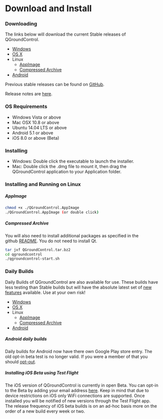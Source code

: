 # Download and Install

### Downloading

The links below will download the current Stable releases of QGroundControl.

* [Windows](https://s3-us-west-2.amazonaws.com/qgroundcontrol/latest/QGroundControl-installer.exe)
* [OS X](https://s3-us-west-2.amazonaws.com/qgroundcontrol/latest/QGroundControl.dmg)
* Linux
  * [AppImage](https://s3-us-west-2.amazonaws.com/qgroundcontrol/latest/QGroundControl.AppImage)
  * [Compressed Archive](https://s3-us-west-2.amazonaws.com/qgroundcontrol/latest/QGroundControl.tar.bz2)
* [Android](https://play.google.com/store/apps/details?id=org.mavlink.qgroundcontrol)

Previous stable releases can be found on <a href="https://github.com/mavlink/qgroundcontrol/releases/" target="_blank">GitHub</a>. 

Release notes are [here](ReleaseNotes.md).

### OS Requirements

* Windows Vista or above
* Mac OSX 10.8 or above
* Ubuntu 14.04 LTS or above
* Android 5.1 or above
* iOS 8.0 or above (Beta)


### Installing

* Windows: Double click the executable to launch the installer.
* Mac: Double click the .dmg file to mount it, then drag the QGroundControl application to your Application folder.

### Installing and Running on Linux

##### AppImage

```sh
chmod +x ./QGroundControl.AppImage
./QGroundControl.AppImage (or double click)
```

##### Compressed Archive

You will also need to install additional packages as specified in the github <a class="urlextern" title="https://github.com/mavlink/qgroundcontrol" href="https://github.com/mavlink/qgroundcontrol" rel="nofollow">README</a>. You do not need to install Qt.

```sh
tar jxf QGroundControl.tar.bz2
cd qgroundcontrol
./qgroundcontrol-start.sh
```

### Daily Builds

Daily Builds of QGroundControl are also available for use. These builds have less testing than Stable builds but will have the absolute latest set of [new features](DailyBuildChanges/DailyBuildNewFeatures.md) available. Use at your own risk!

* [Windows](https://s3-us-west-2.amazonaws.com/qgroundcontrol/builds/master/QGroundControl-installer.exe)
* [OS X](https://s3-us-west-2.amazonaws.com/qgroundcontrol/builds/master/QGroundControl.dmg)
* Linux
  * [AppImage](https://s3-us-west-2.amazonaws.com/qgroundcontrol/builds/master/QGroundControl.AppImage)
  * [Compressed Archive](https://s3-us-west-2.amazonaws.com/qgroundcontrol/builds/master/QGroundControl.tar.bz2)
* [Android](https://play.google.com/store/apps/details?id=org.mavlink.qgroundcontrolbeta&rdid=org.mavlink.qgroundcontrolbeta)

##### Android daily builds

Daily builds for Android now have there own Google Play store entry. The old opt-in beta test is no longer valid. If you were a member of that you should [opt-out](https://play.google.com/apps/testing/org.mavlink.qgroundcontrol).


##### Installing iOS Beta using Test Flight

The iOS version of QGroundControl is currently in open Beta. You can opt-in to the Beta by adding your email address [here](https://github.com/mavlink/qgroundcontrol/issues/3509). Keep in mind that due to device restrictions on iOS only WiFi connections are supported. Once installed you will be notified of new versions through the Test Flight app. The release frequency of iOS beta builds is on an ad-hoc basis more on the order of a new build every week or two.

